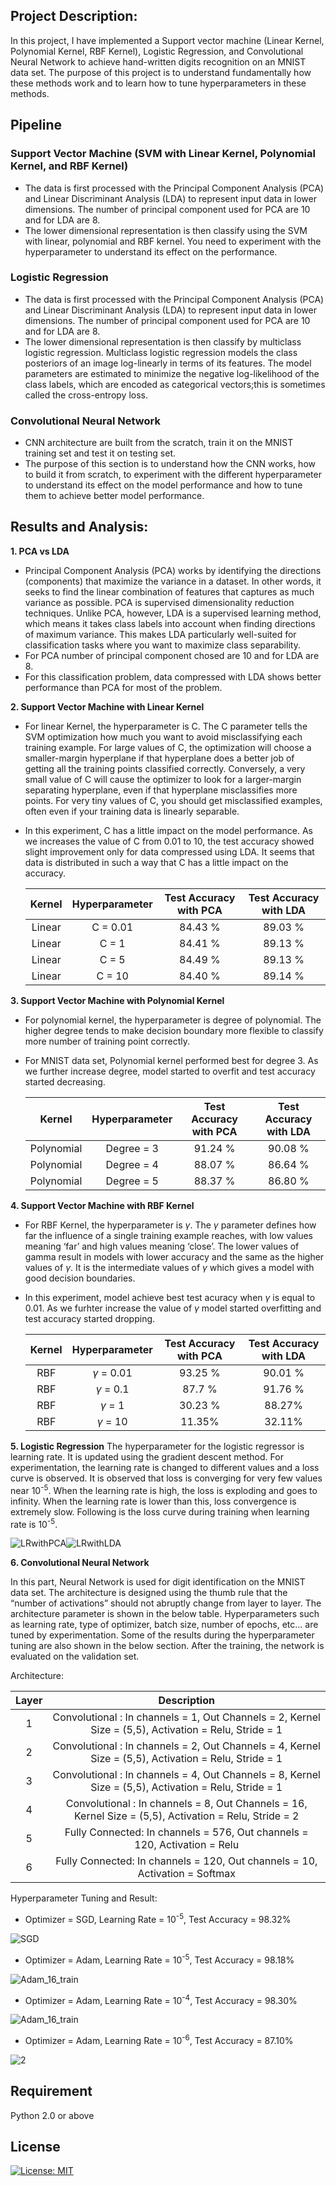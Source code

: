 ## Project Description:
In this project, I have implemented a Support vector machine (Linear Kernel, Polynomial Kernel, RBF Kernel), Logistic Regression, and Convolutional Neural Network to achieve hand-written digits recognition on an MNIST data set. The purpose of this project is to understand fundamentally how these methods work and to learn how to tune hyperparameters in these methods.

## Pipeline
### Support Vector Machine (SVM with Linear Kernel, Polynomial Kernel, and RBF Kernel)
- The data is first processed with the Principal Component Analysis (PCA) and Linear Discriminant Analysis (LDA) to represent input data in lower dimensions. The number of principal component used for PCA are 10 and for LDA are 8.
- The lower dimensional representation is then classify using the SVM with linear, polynomial and RBF kernel. You need to experiment with the hyperparameter to understand its effect on the performance.
### Logistic Regression
- The data is first processed with the Principal Component Analysis (PCA) and Linear Discriminant Analysis (LDA) to represent input data in lower dimensions. The number of principal component used for PCA are 10 and for LDA are 8.
- The lower dimensional representation is then classify by multiclass logistic regression. Multiclass logistic regression models the class posteriors of an image log-linearly in terms of its features. The model parameters are estimated to minimize the negative log-likelihood of the class labels, which are encoded as categorical vectors;this is sometimes called the cross-entropy loss.
### Convolutional Neural Network
- CNN architecture are built from the scratch, train it on the MNIST training set and test it on testing set.
- The purpose of this section is to understand how the CNN works, how to build it from scratch, to experiment with the different hyperparameter to understand its effect on the model performance and how to tune them to achieve better model performance.

## Results and Analysis:

**1. PCA vs LDA**
  - Principal Component Analysis (PCA) works by identifying the directions (components) that maximize the variance in a dataset. In other words, it seeks to find the linear combination of features that captures as much variance as possible. PCA is supervised dimensionality reduction techniques.  Unlike PCA, however, LDA is a supervised learning method, which means it takes class labels into account when finding directions of maximum variance. This makes LDA particularly well-suited for classification tasks where you want to maximize class separability.
  - For PCA number of principal component chosed are 10 and for LDA are 8. 
  - For this classification problem, data compressed with LDA shows better performance than PCA for most of the problem.

**2. Support Vector Machine with Linear Kernel**
 - For linear Kernel, the hyperparameter is C. The C parameter tells the SVM optimization how much you want to avoid misclassifying each training example. For large values of C, the optimization will choose a smaller-margin hyperplane if that hyperplane does a better job of getting all the training points classified correctly. Conversely, a very small value of C will cause the optimizer to look for a larger-margin separating hyperplane, even if that hyperplane misclassifies more points. For very tiny values of C, you should get misclassified examples, often even if your training data is linearly separable. 
 - In this experiment, C has a little impact on the model performance. As we increases the value of C from 0.01 to 10, the test accuracy showed slight improvement only for data compressed using LDA. It seems that data is distributed in such a way that C has a little impact on the accuracy.

    |   Kernel   | Hyperparameter | Test Accuracy with PCA | Test Accuracy with LDA |
    |:----------:|:---------------:|:----------------------:|:----------------------:|
    |   Linear   |      C = 0.01      |         84.43 %        |         89.03 %        |
    |   Linear   |      C = 1      |         84.41 %        |         89.13 %        |
    |   Linear   |      C = 5      |         84.49 %        |         89.13 %        |
    |   Linear   |      C = 10     |         84.40 %        |         89.14 %        |

**3. Support Vector Machine with Polynomial Kernel**
- For polynomial kernel, the hyperparameter is degree of polynomial. The higher degree tends to make decision boundary more flexible to classify more number of training point correctly.
- For MNIST data set, Polynomial kernel performed best for degree 3. As we further increase degree, model started to overfit and test accuracy started decreasing.

    |   Kernel   | Hyperparameter | Test Accuracy with PCA | Test Accuracy with LDA |
    |:----------:|:---------------:|:----------------------:|:----------------------:|
    | Polynomial |    Degree = 3   |         91.24 %        |         90.08 %        |
    | Polynomial |    Degree = 4   |         88.07 %        |         86.64 %        |
    | Polynomial |    Degree = 5   |         88.37 %        |         86.80 %        |

**4. Support Vector Machine with RBF Kernel**
- For RBF Kernel, the hyperparameter is $\gamma$. The $\gamma$ parameter defines how far the influence of a single training example reaches, with low values meaning ‘far’ and high values meaning ‘close’. The lower values of gamma result in models with lower accuracy and the same as the higher values of $\gamma$. It is the intermediate values of $\gamma$ which gives a model with good decision boundaries.
- In this experiment, model achieve best test acuracy when $\gamma$ is equal to 0.01. As we furhter increase the value of $\gamma$ model started overfitting and test accuracy started dropping.

    |   Kernel   | Hyperparameter | Test Accuracy with PCA | Test Accuracy with LDA |
    |:----------:|:---------------:|:----------------------:|:----------------------:|
    |     RBF    | $\gamma$ = 0.01 |         93.25 %        |         90.01 %        |
    |     RBF    | $\gamma$ = 0.1  |         87.7 %         |         91.76 %        |
    |     RBF    | $\gamma$ = 1    |         30.23 %        |         88.27%         |
    |     RBF    |  $\gamma$ = 10  |         11.35%         |         32.11%         |
**5. Logistic Regression**
The hyperparameter for the logistic regressor is learning rate. It is updated using the gradient descent method. For experimentation, the learning rate is changed to different values and a loss curve is observed. It is observed that loss is converging for very few values near 10<sup>-5</sup>. When the learning rate is high, the loss is exploding and goes to infinity. When the learning rate is lower than this, loss convergence is extremely slow. Following is the loss curve during training when learning rate is 10<sup>-5</sup>.

![LRwithPCA](https://user-images.githubusercontent.com/90370308/216848557-4f52ba3c-40e0-451d-999d-a4bbc10d8c21.png)![LRwithLDA](https://user-images.githubusercontent.com/90370308/216848566-5de367c7-7316-4b1e-a869-39a7849604f0.png)

**6. Convolutional Neural Network**

In this part, Neural Network is used for digit identification on the MNIST data set. The architecture is designed using the thumb rule that the “number of activations” should not abruptly change from layer to layer. The architecture parameter is shown in the below table. Hyperparameters such as learning rate, type of optimizer, batch size, number of epochs, etc... are tuned by experimentation. Some of the results during the hyperparameter tuning are also shown in the below section. After the training, the network is evaluated on the validation set.

Architecture:

| Layer |                                               Description                                              |
|:-----:|:------------------------------------------------------------------------------------------------------:|
|   1   |  Convolutional : In channels = 1, Out Channels = 2, Kernel Size = (5,5), Activation = Relu, Stride = 1 |
|   2   |  Convolutional : In channels = 2, Out Channels = 4, Kernel Size = (5,5), Activation = Relu, Stride = 1 |
|   3   |  Convolutional : In channels = 4, Out Channels = 8, Kernel Size = (5,5), Activation = Relu, Stride = 1 |
|   4   | Convolutional : In channels = 8, Out Channels = 16, Kernel Size = (5,5), Activation = Relu, Stride = 2 |
|   5   |                Fully Connected: In channels = 576, Out channels = 120, Activation = Relu               |
|   6   |               Fully Connected: In channels = 120, Out channels = 10, Activation = Softmax              |

Hyperparameter Tuning and Result:
- Optimizer = SGD, Learning Rate = 10<sup>-5</sup>, Test Accuracy = 98.32%

![SGD](https://user-images.githubusercontent.com/90370308/216848988-a8fd2d20-47a2-431a-9dc7-60ee9b417500.png)
- Optimizer = Adam, Learning Rate = 10<sup>-5</sup>, Test Accuracy = 98.18%

![Adam_16_train](https://user-images.githubusercontent.com/90370308/216849049-7ed31583-1f5f-4de2-b283-4737de48b360.png)
- Optimizer = Adam, Learning Rate = 10<sup>-4</sup>, Test Accuracy = 98.30%

![Adam_16_train](https://user-images.githubusercontent.com/90370308/216849127-8a4c5dc2-252d-4e54-be0f-224a4645c880.png)
- Optimizer = Adam, Learning Rate = 10<sup>-6</sup>, Test Accuracy = 87.10%

![2](https://user-images.githubusercontent.com/90370308/216849164-9fe58148-a56b-48c6-84fb-281490f644ac.png)

## Requirement
Python 2.0 or above

## License

 [![License: MIT](https://img.shields.io/badge/License-MIT-yellow.svg)](https://opensource.org/licenses/MIT)
    
